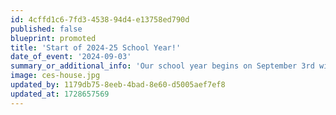 ```yaml
---
id: 4cffd1c6-7fd3-4538-94d4-e13758ed790d
published: false
blueprint: promoted
title: 'Start of 2024-25 School Year!'
date_of_event: '2024-09-03'
summary_or_additional_info: 'Our school year begins on September 3rd with two transition days. Classroom assignments will be shared by school leadership on August 5th. Caregivers will receive a welcome email from their classroom teachers with more information about the start of the school year in mid-August.'
image: ces-house.jpg
updated_by: 1179db75-8eeb-4bad-8e60-d5005aef7ef8
updated_at: 1728657569
---
```

